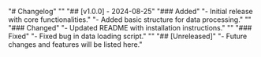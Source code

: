 "# Changelog" 
"" 
"## [v1.0.0] - 2024-08-25" 
"### Added" 
"- Initial release with core functionalities." 
"- Added basic structure for data processing." 
"" 
"### Changed" 
"- Updated README with installation instructions." 
"" 
"### Fixed" 
"- Fixed bug in data loading script." 
"" 
"## [Unreleased]" 
"- Future changes and features will be listed here." 
